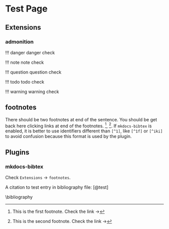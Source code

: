 # Test Page

## Extensions

### admonition

!!! danger
    danger check

!!! note
    note check

!!! question
    question check

!!! todo
    todo check

!!! warning
    warning check

## footnotes

There should be two footnotes at end of the sentence. You should be get back
here clicking links at end of the footnotes. [^1f], [^iki]. If `mkdocs-bibtex`
is enabled, it is better to use identifiers different than `[^1]`, like `[^1f]`
or `[^iki]` to avoid confusion because this format is used by the plugin.

## Plugins

### mkdocs-bibtex

Check `Extensions` → `footnotes`.

A citation to test entry in bibliography file: [@test]

[^1f]: This is the first footnote. Check the link →
[^iki]: This is the second footnote. Check the link →

\bibliography
